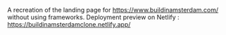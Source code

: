 A recreation of the landing page for https://www.buildinamsterdam.com/ without using frameworks.
Deployment preview on Netlify : https://buildinamsterdamclone.netlify.app/
